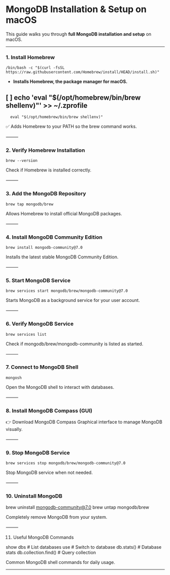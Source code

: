 
# MongoDB Installation & Setup on macOS

This guide walks you through **full MongoDB installation and setup** on macOS.

---
### 1. Install Homebrew


    /bin/bash -c "$(curl -fsSL https://raw.githubusercontent.com/Homebrew/install/HEAD/install.sh)"

- **Installs Homebrew, the package manager for macOS.**

[ ]      echo 'eval "$(/opt/homebrew/bin/brew shellenv)"' >> ~/.zprofile
-
      eval "$(/opt/homebrew/bin/brew shellenv)"

✅ Adds Homebrew to your PATH so the brew command works.

⸻

### 2. Verify Homebrew Installation

    brew --version

Check if Homebrew is installed correctly.

⸻

### 3. Add the MongoDB Repository

    brew tap mongodb/brew

Allows Homebrew to install official MongoDB packages.

⸻

### 4. Install MongoDB Community Edition

    brew install mongodb-community@7.0

Installs the latest stable MongoDB Community Edition.

⸻

### 5. Start MongoDB Service

    brew services start mongodb/brew/mongodb-community@7.0

Starts MongoDB as a background service for your user account.

⸻

### 6. Verify MongoDB Service

    brew services list

Check if mongodb/brew/mongodb-community is listed as started.

⸻

### 7. Connect to MongoDB Shell

    mongosh

Open the MongoDB shell to interact with databases.

⸻

### 8. Install MongoDB Compass (GUI)

👉 Download MongoDB Compass
Graphical interface to manage MongoDB visually.

⸻

### 9. Stop MongoDB Service

    brew services stop mongodb/brew/mongodb-community@7.0

Stop MongoDB service when not needed.

⸻

### 10. Uninstall MongoDB

brew uninstall mongodb-community@7.0
brew untap mongodb/brew

Completely remove MongoDB from your system.

⸻

11. Useful MongoDB Commands

show dbs         # List databases
use <dbname>     # Switch to database
db.stats()       # Database stats
db.collection.find() # Query collection

Common MongoDB shell commands for daily usage.

---

```